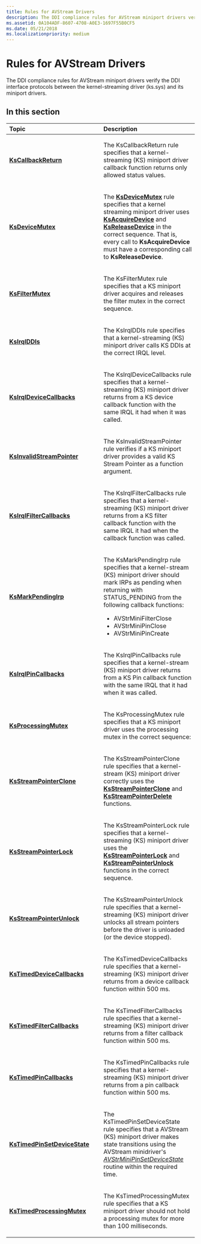 ```yaml
---
title: Rules for AVStream Drivers
description: The DDI compliance rules for AVStream miniport drivers verify the DDI interface protocols between the kernel-streaming driver (ks.sys) and its miniport drivers.
ms.assetid: 0A104ADF-8607-4708-A0E3-1697F55B0CF5
ms.date: 05/21/2018
ms.localizationpriority: medium
---
```


# Rules for AVStream Drivers


The DDI compliance rules for AVStream miniport drivers verify the DDI interface protocols between the kernel-streaming driver (ks.sys) and its miniport drivers.

## In this section


<table>
<colgroup>
<col width="50%" />
<col width="50%" />
</colgroup>
<thead>
<tr class="header">
<th align="left">Topic</th>
<th align="left">Description</th>
</tr>
</thead>
<tbody>
<tr class="odd">
<td align="left"><p><a href="ks-kscallbackreturn.md" data-raw-source="[&lt;strong&gt;KsCallbackReturn&lt;/strong&gt;](ks-kscallbackreturn.md)"><strong>KsCallbackReturn</strong></a></p></td>
<td align="left"><p>The KsCallbackReturn rule specifies that a kernel-streaming (KS) miniport driver callback function returns only allowed status values.</p></td>
</tr>
<tr class="even">
<td align="left"><p><a href="ks-ksdevicemutex.md" data-raw-source="[&lt;strong&gt;KsDeviceMutex&lt;/strong&gt;](ks-ksdevicemutex.md)"><strong>KsDeviceMutex</strong></a></p></td>
<td align="left"><p>The <a href="ks-ksdevicemutex.md" data-raw-source="[&lt;strong&gt;KsDeviceMutex&lt;/strong&gt;](ks-ksdevicemutex.md)"><strong>KsDeviceMutex</strong></a> rule specifies that a kernel streaming miniport driver uses <a href="https://docs.microsoft.com/windows-hardware/drivers/ddi/ks/nf-ks-ksacquiredevice" data-raw-source="[&lt;strong&gt;KsAcquireDevice&lt;/strong&gt;](/windows-hardware/drivers/ddi/ks/nf-ks-ksacquiredevice)"><strong>KsAcquireDevice</strong></a> and <a href="https://docs.microsoft.com/windows-hardware/drivers/ddi/ks/nf-ks-ksreleasedevice" data-raw-source="[&lt;strong&gt;KsReleaseDevice&lt;/strong&gt;](/windows-hardware/drivers/ddi/ks/nf-ks-ksreleasedevice)"><strong>KsReleaseDevice</strong></a> in the correct sequence. That is, every call to <strong>KsAcquireDevice</strong> must have a corresponding call to <strong>KsReleaseDevice</strong>.</p></td>
</tr>
<tr class="odd">
<td align="left"><p><a href="ks-ksfiltermutex.md" data-raw-source="[&lt;strong&gt;KsFilterMutex&lt;/strong&gt;](ks-ksfiltermutex.md)"><strong>KsFilterMutex</strong></a></p></td>
<td align="left"><p>The KsFilterMutex rule specifies that a KS miniport driver acquires and releases the filter mutex in the correct sequence.</p></td>
</tr>
<tr class="even">
<td align="left"><p><a href="ks-ksirqlddis.md" data-raw-source="[&lt;strong&gt;KsIrqlDDIs&lt;/strong&gt;](ks-ksirqlddis.md)"><strong>KsIrqlDDIs</strong></a></p></td>
<td align="left"><p>The KsIrqlDDIs rule specifies that a kernel-streaming (KS) miniport driver calls KS DDIs at the correct IRQL level.</p></td>
</tr>
<tr class="odd">
<td align="left"><p><a href="ks-ksirqldevicecallbacks.md" data-raw-source="[&lt;strong&gt;KsIrqlDeviceCallbacks&lt;/strong&gt;](ks-ksirqldevicecallbacks.md)"><strong>KsIrqlDeviceCallbacks</strong></a></p></td>
<td align="left"><p>The KsIrqlDeviceCallbacks rule specifies that a kernel-streaming (KS) miniport driver returns from a KS device callback function with the same IRQL it had when it was called.</p></td>
</tr>
<tr class="even">
<td align="left"><p><a href="ks-ksinvalidstreampointer.md" data-raw-source="[&lt;strong&gt;KsInvalidStreamPointer&lt;/strong&gt;](ks-ksinvalidstreampointer.md)"><strong>KsInvalidStreamPointer</strong></a></p></td>
<td align="left"><p>The KsInvalidStreamPointer rule verifies if a KS miniport driver provides a valid KS Stream Pointer as a function argument.</p></td>
</tr>
<tr class="even">
<td align="left"><p><a href="ks-ksirqlfiltercallbacks.md" data-raw-source="[&lt;strong&gt;KsIrqlFilterCallbacks&lt;/strong&gt;](ks-ksirqlfiltercallbacks.md)"><strong>KsIrqlFilterCallbacks</strong></a></p></td>
<td align="left"><p>The KsIrqlFilterCallbacks rule specifies that a kernel-streaming (KS) miniport driver returns from a KS filter callback function with the same IRQL it had when the callback function was called.</p></td>
</tr>
<tr class="odd">
<td align="left"><p><a href="ksmarkpendingirp.md" data-raw-source="[&lt;strong&gt;KsMarkPendingIrp&lt;/strong&gt;](ksmarkpendingirp.md)"><strong>KsMarkPendingIrp</strong></a></p></td>
<td align="left"><p>The KsMarkPendingIrp rule specifies that a kernel-stream (KS) miniport driver should mark IRPs as pending when returning with STATUS_PENDING from the following callback functions:</p>
<ul>
<li>AVStrMiniFilterClose</li>
<li>AVStrMiniPinClose</li>
<li>AVStrMiniPinCreate</li>
</ul></td>
</tr>
<tr class="even">
<td align="left"><p><a href="ks-ksirqlpincallbacks.md" data-raw-source="[&lt;strong&gt;KsIrqlPinCallbacks&lt;/strong&gt;](ks-ksirqlpincallbacks.md)"><strong>KsIrqlPinCallbacks</strong></a></p></td>
<td align="left"><p>The KsIrqlPinCallbacks rule specifies that a kernel-stream (KS) miniport driver returns from a KS Pin callback function with the same IRQL that it had when it was called.</p></td>
</tr>
<tr class="odd">
<td align="left"><p><a href="ks-ksprocessingmutex.md" data-raw-source="[&lt;strong&gt;KsProcessingMutex&lt;/strong&gt;](ks-ksprocessingmutex.md)"><strong>KsProcessingMutex</strong></a></p></td>
<td align="left"><p>The KsProcessingMutex rule specifies that a KS miniport driver uses the processing mutex in the correct sequence:</p></td>
</tr>
<tr class="even">
<td align="left"><p><a href="ks-ksstreampointerclone.md" data-raw-source="[&lt;strong&gt;KsStreamPointerClone&lt;/strong&gt;](ks-ksstreampointerclone.md)"><strong>KsStreamPointerClone</strong></a></p></td>
<td align="left"><p>The KsStreamPointerClone rule specifies that a kernel-stream (KS) miniport driver correctly uses the <a href="https://docs.microsoft.com/windows-hardware/drivers/ddi/ks/nf-ks-ksstreampointerclone" data-raw-source="[&lt;strong&gt;KsStreamPointerClone&lt;/strong&gt;](/windows-hardware/drivers/ddi/ks/nf-ks-ksstreampointerclone)"><strong>KsStreamPointerClone</strong></a> and <a href="https://docs.microsoft.com/windows-hardware/drivers/ddi/ks/nf-ks-ksstreampointerdelete" data-raw-source="[&lt;strong&gt;KsStreamPointerDelete&lt;/strong&gt;](/windows-hardware/drivers/ddi/ks/nf-ks-ksstreampointerdelete)"><strong>KsStreamPointerDelete</strong></a> functions.</p></td>
</tr>
<tr class="odd">
<td align="left"><p><a href="ks-ksstreampointerlock.md" data-raw-source="[&lt;strong&gt;KsStreamPointerLock&lt;/strong&gt;](ks-ksstreampointerlock.md)"><strong>KsStreamPointerLock</strong></a></p></td>
<td align="left"><p>The KsStreamPointerLock rule specifies that a kernel-streaming (KS) miniport driver uses the <a href="https://docs.microsoft.com/windows-hardware/drivers/ddi/ks/nf-ks-ksstreampointerlock" data-raw-source="[&lt;strong&gt;KsStreamPointerLock&lt;/strong&gt;](/windows-hardware/drivers/ddi/ks/nf-ks-ksstreampointerlock)"><strong>KsStreamPointerLock</strong></a> and <a href="https://docs.microsoft.com/windows-hardware/drivers/ddi/ks/nf-ks-ksstreampointerunlock" data-raw-source="[&lt;strong&gt;KsStreamPointerUnlock&lt;/strong&gt;](/windows-hardware/drivers/ddi/ks/nf-ks-ksstreampointerunlock)"><strong>KsStreamPointerUnlock</strong></a> functions in the correct sequence.</p></td>
</tr>
<tr class="even">
<td align="left"><p><a href="ks-ksstreampointerunlock.md" data-raw-source="[&lt;strong&gt;KsStreamPointerUnlock&lt;/strong&gt;](ks-ksstreampointerunlock.md)"><strong>KsStreamPointerUnlock</strong></a></p></td>
<td align="left"><p>The KsStreamPointerUnlock rule specifies that a kernel-streaming (KS) miniport driver unlocks all stream pointers before the driver is unloaded (or the device stopped).</p></td>
</tr>
<tr class="odd">
<td align="left"><p><a href="ks-kstimeddevicecallbacks.md" data-raw-source="[&lt;strong&gt;KsTimedDeviceCallbacks&lt;/strong&gt;](ks-kstimeddevicecallbacks.md)"><strong>KsTimedDeviceCallbacks</strong></a></p></td>
<td align="left"><p>The KsTimedDeviceCallbacks rule specifies that a kernel-streaming (KS) miniport driver returns from a device callback function within 500 ms.</p></td>
</tr>
<tr class="even">
<td align="left"><p><a href="ks-kstimedfiltercallbacks.md" data-raw-source="[&lt;strong&gt;KsTimedFilterCallbacks&lt;/strong&gt;](ks-kstimedfiltercallbacks.md)"><strong>KsTimedFilterCallbacks</strong></a></p></td>
<td align="left"><p>The KsTimedFilterCallbacks rule specifies that a kernel-streaming (KS) miniport driver returns from a filter callback function within 500 ms.</p></td>
</tr>
<tr class="odd">
<td align="left"><p><a href="ks-kstimedpincallbacks.md" data-raw-source="[&lt;strong&gt;KsTimedPinCallbacks&lt;/strong&gt;](ks-kstimedpincallbacks.md)"><strong>KsTimedPinCallbacks</strong></a></p></td>
<td align="left"><p>The KsTimedPinCallbacks rule specifies that a kernel-streaming (KS) miniport driver returns from a pin callback function within 500 ms.</p></td>
</tr>
<tr class="even">
<td align="left"><p><a href="ks-kstimedpinsetdevicestate.md" data-raw-source="[&lt;strong&gt;KsTimedPinSetDeviceState&lt;/strong&gt;](ks-kstimedpinsetdevicestate.md)"><strong>KsTimedPinSetDeviceState</strong></a></p></td>
<td align="left"><p>The KsTimedPinSetDeviceState rule specifies that a AVStream (KS) miniport driver makes state transitions using the AVStream minidriver's <a href="https://docs.microsoft.com/windows-hardware/drivers/ddi/ks/nc-ks-pfnkspinsetdevicestate" data-raw-source="[&lt;em&gt;AVStrMiniPinSetDeviceState&lt;/em&gt;](/windows-hardware/drivers/ddi/ks/nc-ks-pfnkspinsetdevicestate)"><em>AVStrMiniPinSetDeviceState</em></a> routine within the required time.</p></td>
</tr>
<tr class="odd">
<td align="left"><p><a href="ks-kstimedprocessingmutex.md" data-raw-source="[&lt;strong&gt;KsTimedProcessingMutex&lt;/strong&gt;](ks-kstimedprocessingmutex.md)"><strong>KsTimedProcessingMutex</strong></a></p></td>
<td align="left"><p>The KsTimedProcessingMutex rule specifies that a KS miniport driver should not hold a processing mutex for more than 100 milliseconds.</p></td>
</tr>
</tbody>
</table>

 

 

